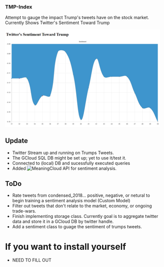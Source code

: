 ### TMP-Index
Attempt to gauge the impact Trump's tweets have on the stock market.
Currently Shows Twitter's Sentiment Toward Trump

![Example](data\Capture.PNG)

## Update

* Twitter Stream up and running on Trumps Tweets.
* The GCloud SQL DB might be set up; yet to use it/test it.
* Connected to (local) DB and sucessfully executed queries
* Added ![MeaningCloud API](https://www.meaningcloud.com/developer/apis) for sentiment analysis.

## ToDo

* Rate tweets from condensed_2018... positive, negative, or netural to begin training a sentiment analysis model (Custom Model)
* Filter out tweets that don't relate to the market, economy, or ongoing trade-wars.
* Finish implementing storage class. Currently goal is to aggregate twitter data and store it in a GCloud DB by twitter handle.
* Add a sentiment class to guage the sentiment of trumps tweets.

# If you want to install yourself
* NEED TO FILL OUT
